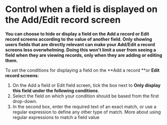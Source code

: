 

# Control when a field is displayed on the Add/Edit record screen

**You can choose to hide or display a field on the Add a record or Edit record screens according to the value of another field. Only showing users fields that are directly relevant can make your Add/Edit a record screens less overwhelming. Doing this won't limit a user from seeing a field when they are viewing records, only when they are adding or editing them.**

To set the conditions for displaying a field on the **Add a record&nbsp;**or **Edit record screens**:

1. On the Add a field or Edit field screen, tick the box next to **Only display this field under the following conditions**.
2. Select the field on which your condition should be based from the first drop-down.
3. In the second box, enter the required text of an exact match, or use a regular expression to define any other type of match. More about using regular expressions to match a field value

